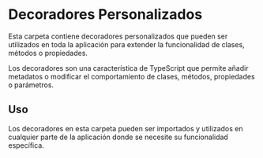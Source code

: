# Decoradores Personalizados

Esta carpeta contiene decoradores personalizados que pueden ser utilizados en toda la aplicación para extender la funcionalidad de clases, métodos o propiedades.

Los decoradores son una característica de TypeScript que permite añadir metadatos o modificar el comportamiento de clases, métodos, propiedades o parámetros.

## Uso

Los decoradores en esta carpeta pueden ser importados y utilizados en cualquier parte de la aplicación donde se necesite su funcionalidad específica.